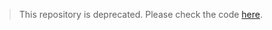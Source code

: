 > This repository is deprecated. Please check the code [here](https://github.com/mir-aidj/djmix-dataset/blob/main/notes/tutorial.ipynb).
